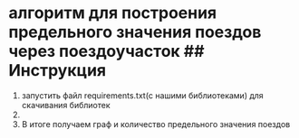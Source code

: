 # алгоритм для построения предельного значения поездов через поездоучасток ## Инструкция ##
 1. запустить файл requirements.txt(с нашими библиотеками) для скачивания библиотек 
 2.
 3. В итоге получаем граф и количество предельного значения поездов